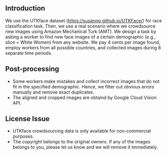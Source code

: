## Introduction
We use the UTKface dataset (https://susanqq.github.io/UTKFace/) for race classification task. Then, we use a real scenario where we crowdsource new images using Amazon Mechanical Turk (AMT). We design a task by asking a worker to find new face images of a certain demographic (e.g., slice = White Women) from any website. We pay 4 cents per image found, employ workers from all possible countries, and collected images during 8 separate time periods. 

## Post-processing
* Some workers make mistakes and collect incorrect images that do not fit in the specified demographic. Hence, we filter out obvious errors manually and remove exact duplicates.
* The aligned and cropped images are obtaind by Google Cloud Vision API.

## License Issue
* UTKface crowdsourcing data is only available for non-commercial purposes.
* The copyright belongs to the original owners. If any of the images belongs to you, please let us know and we will remove it immediately.
